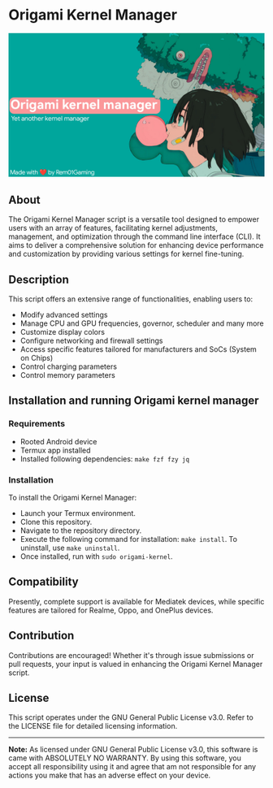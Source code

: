 # Origami Kernel Manager

![Hero image for Origami Kernel Manager](.assets/hero_img.jpg)

## About

The Origami Kernel Manager script is a versatile tool designed to empower users with an array of features, facilitating kernel adjustments, management, and optimization through the command line interface (CLI). It aims to deliver a comprehensive solution for enhancing device performance and customization by providing various settings for kernel fine-tuning.

## Description

This script offers an extensive range of functionalities, enabling users to:
- Modify advanced settings
- Manage CPU and GPU frequencies, governor, scheduler and many more
- Customize display colors
- Configure networking and firewall settings
- Access specific features tailored for manufacturers and SoCs (System on Chips)
- Control charging parameters
- Control memory parameters

## Installation and running Origami kernel manager

### Requirements
- Rooted Android device
- Termux app installed
- Installed following dependencies: `make fzf fzy jq`

### Installation
To install the Origami Kernel Manager:
- Launch your Termux environment.
- Clone this repository.
- Navigate to the repository directory.
- Execute the following command for installation: `make install`. To uninstall, use `make uninstall`.
- Once installed, run with `sudo origami-kernel`.

## Compatibility

Presently, complete support is available for Mediatek devices, while specific features are tailored for Realme, Oppo, and OnePlus devices.

## Contribution

Contributions are encouraged! Whether it's through issue submissions or pull requests, your input is valued in enhancing the Origami Kernel Manager script.

## License

This script operates under the GNU General Public License v3.0. Refer to the LICENSE file for detailed licensing information.

---

**Note:** As licensed under GNU General Public License v3.0, this software is came with ABSOLUTELY NO WARRANTY. By using this software, you accept all responsibility using it and agree that am not responsible for any actions you make that has an adverse effect on your device.